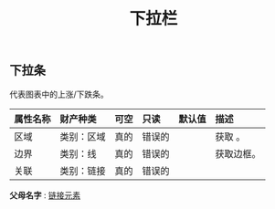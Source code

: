 ﻿---
title: 下拉栏
second_title: Aspose.Cells Cloud Documen
type: docs
url: /zh/specification/model/dropbars/
description: Aspose.Cells 云模型规范：DropBars。轻松处理 Excel 和其他电子表格文档，具有打开、生成、编辑、拆分、合并、比较和转换等功能
kwords: Excel, Office, 电子表格, Cloud REST API, DropBars
weight: 50
---
## **下拉条**

代表图表中的上涨/下跌条。

|属性名称|财产种类|可空|只读|默认值|描述|
|:- |:- |:- |:- |:- |:- |
|区域|类别：区域|真的|错误的||获取 。|
|边界|类别：线|真的|错误的||获取边框。|
|关联|类别：链接|真的|错误的|||

**父母名字** : [链接元素](/specification/model/linkelement)


